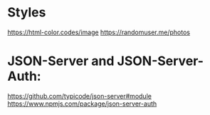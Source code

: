 # Styles

https://html-color.codes/image
https://randomuser.me/photos

# JSON-Server and JSON-Server-Auth:

https://github.com/typicode/json-server#module
https://www.npmjs.com/package/json-server-auth
